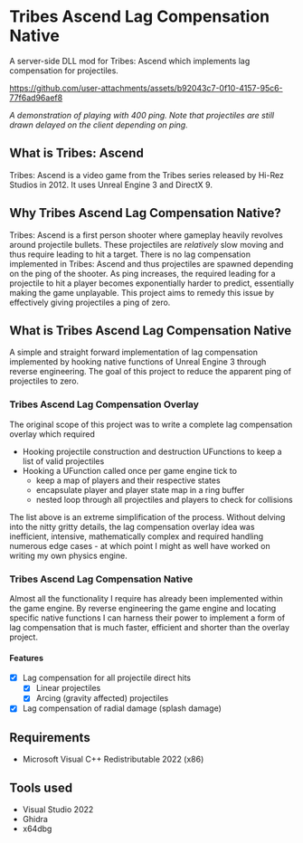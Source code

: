 
# Tribes Ascend Lag Compensation Native
A server-side DLL mod for Tribes: Ascend which implements lag compensation for projectiles.

https://github.com/user-attachments/assets/b92043c7-0f10-4157-95c6-77f6ad96aef8

*A demonstration of playing with 400 ping. Note that projectiles are still drawn delayed on the client depending on ping.*

## What is Tribes: Ascend
Tribes: Ascend is a video game from the Tribes series released by Hi-Rez Studios in 2012. It uses Unreal Engine 3 and DirectX 9.

## Why Tribes Ascend Lag Compensation Native?
Tribes: Ascend is a first person shooter where gameplay heavily revolves around projectile bullets. These projectiles are *relatively* slow moving and thus require leading to hit a target.
There is no lag compensation implemented in Tribes: Ascend and thus projectiles are spawned depending on the ping of the shooter. As ping increases, the required leading for a projectile to hit a player becomes exponentially harder to predict, essentially making the game unplayable. This project aims to remedy this issue by effectively giving projectiles a ping of zero.

## What is Tribes Ascend Lag Compensation Native
A simple and straight forward implementation of lag compensation implemented by hooking native functions of Unreal Engine 3 through reverse engineering. The goal of this project to reduce the apparent ping of projectiles to zero.

### Tribes Ascend Lag Compensation Overlay
The original scope of this project was to write a complete lag compensation overlay which required

 - Hooking projectile construction and destruction UFunctions to keep a list of valid projectiles
 - Hooking a UFunction called once per game engine tick to
	 - keep a map of players and their respective states
	 - encapsulate player and player state map in a ring buffer
	 - nested loop through all projectiles and players to check for collisions
 
 The list above is an extreme simplification of the process. Without delving into the nitty gritty details, the lag compensation overlay idea was inefficient, intensive, mathematically complex and required handling numerous edge cases - at which point I might as well have worked on writing my own physics engine.

### Tribes Ascend Lag Compensation Native
Almost all the functionality I require has already been implemented within the game engine. By reverse engineering the game engine and locating specific native functions I can harness their power to implement a form of lag compensation that is much faster, efficient and shorter than the overlay project.

#### Features

 - [x] Lag compensation for all projectile direct hits
	 - [x] Linear projectiles
	 - [x] Arcing (gravity affected) projectiles
- [x] Lag compensation of radial damage (splash damage)

## Requirements
 -  Microsoft Visual C++ Redistributable 2022 (x86)

## Tools used
 - Visual Studio 2022
 - Ghidra
 - x64dbg
